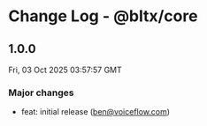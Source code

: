 # Change Log - @bltx/core

<!-- This log was last generated on Fri, 03 Oct 2025 03:57:57 GMT and should not be manually modified. -->

<!-- Start content -->

## 1.0.0

Fri, 03 Oct 2025 03:57:57 GMT

### Major changes

- feat: initial release (ben@voiceflow.com)
